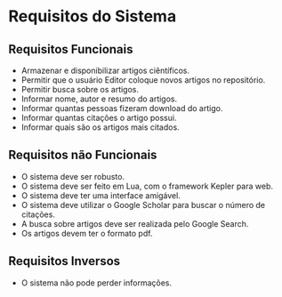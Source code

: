 # Requisitos do Sistema

## Requisitos Funcionais
- Armazenar e disponibilizar artigos ciêntíficos.
- Permitir que o usuário Editor coloque novos artigos no repositório.
- Permitir busca sobre os artigos.
- Informar nome, autor e resumo do artigos.
- Informar quantas pessoas fizeram download do artigo.
- Informar quantas citações o artigo possui.
- Informar quais são os artigos mais citados.

## Requisitos não Funcionais
- O sistema deve ser robusto.
- O sistema deve ser feito em Lua, com o framework Kepler para web.
- O sistema deve ter uma interface amigável.
- O sistema deve utilizar o Google Scholar para buscar o número de citações.
- A busca sobre artigos deve ser realizada pelo Google Search.
- Os artigos devem ter o formato pdf.

## Requisitos Inversos
- O sistema não pode perder informações.

